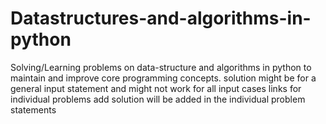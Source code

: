 # Datastructures-and-algorithms-in-python
Solving/Learning problems on data-structure and algorithms in python
to maintain and improve core programming concepts.
solution might be for a general input statement and might not work for all input cases
links for individual problems add solution will be added in the individual problem statements
